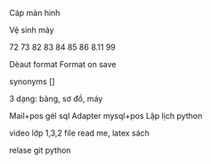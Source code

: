 <!-- ASUS -->

Cáp màn hình

Vệ sinh máy

<!-- Html link map -->

<!-- fbclid -->

<!-- Nhạc -->

<!-- Latex mẫu -->

<!-- Auto 123 host -->

<!-- !Tóc -->

<!-- Vscode   -->

72 73 82 83 84 85 86 8.11 99

Dèaut format
Format on save

<!-- 20232 -->
<!-- 1. Hẹn giờ đồng hồ -->
<!-- HHTQĐ -->
<!-- Tech -->
<!-- Mat Ma -->

<!-- Mật mã -->

synonyms []

3 dạng: bảng, sơ đồ, máy

<!-- Kho -->
<!-- SonarQube -->
<!-- Design patern Python oop -->

<!-- Auto py -->

Mail+pos gél sql Adapter mysql+pos
Lập lịch python

<!-- !BT KHO -->

<!-- !Xem video điện thoại -->

<!-- !Chiều nay mật mã -->

video lớp 1,3,2
file read me, latex
sách


relase git python
<!-- !vscode -->